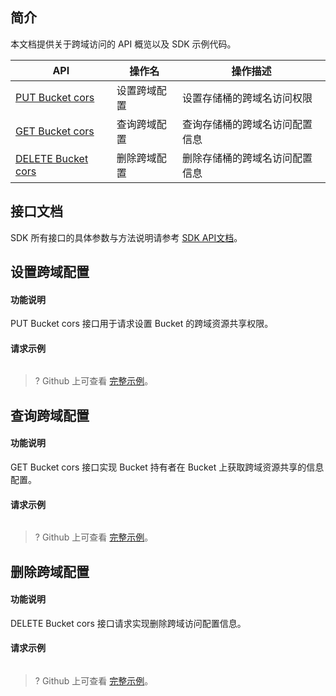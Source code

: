 ## 简介

本文档提供关于跨域访问的 API 概览以及 SDK 示例代码。

| API                                                          | 操作名       | 操作描述                       |
| ------------------------------------------------------------ | ------------ | ------------------------------ |
| [PUT Bucket cors](https://cloud.tencent.com/document/product/436/8279) | 设置跨域配置 | 设置存储桶的跨域名访问权限     |
| [GET Bucket cors](https://cloud.tencent.com/document/product/436/8274) | 查询跨域配置 | 查询存储桶的跨域名访问配置信息 |
| [DELETE Bucket cors](https://cloud.tencent.com/document/product/436/8283) | 删除跨域配置 | 删除存储桶的跨域名访问配置信息 |

## 接口文档

SDK 所有接口的具体参数与方法说明请参考 [SDK API文档](cssg://api-dpc)。

## 设置跨域配置

#### 功能说明

PUT Bucket cors 接口用于请求设置 Bucket 的跨域资源共享权限。

#### 请求示例

[//]: # (.cssg-snippet-put-bucket-cors)
```java
```

> ? Github 上可查看 [完整示例](cssg://code-example/put-bucket-cors)。

## 查询跨域配置

#### 功能说明

GET Bucket cors 接口实现 Bucket 持有者在 Bucket 上获取跨域资源共享的信息配置。

#### 请求示例

[//]: # (.cssg-snippet-get-bucket-cors)
```java
```

> ? Github 上可查看 [完整示例](cssg://code-example/get-bucket-cors)。

## 删除跨域配置

#### 功能说明

DELETE Bucket cors 接口请求实现删除跨域访问配置信息。

#### 请求示例

[//]: # (.cssg-snippet-delete-bucket-cors)
```java
```

> ? Github 上可查看 [完整示例](cssg://code-example/delete-bucket-cors)。
